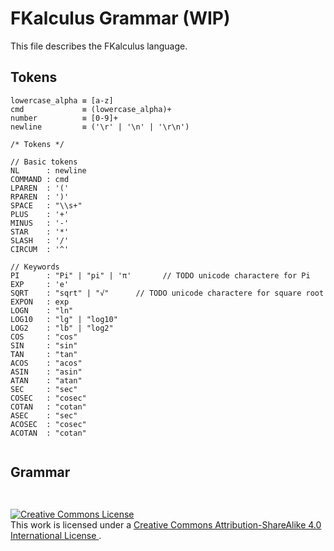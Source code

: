 
# FKalculus Grammar (WIP) #

This file describes the FKalculus language.

## Tokens ##

```
lowercase_alpha ≡ [a-z]
cmd             ≡ (lowercase_alpha)+
number          ≡ [0-9]+
newline         ≡ ('\r' | '\n' | '\r\n')

/* Tokens */

// Basic tokens
NL      : newline
COMMAND : cmd
LPAREN  : '('
RPAREN  : ')'
SPACE   : "\\s+"
PLUS    : '+'
MINUS   : '-'
STAR    : '*'
SLASH   : '/'
CIRCUM  : '^'

// Keywords
PI      : "Pi" | "pi" | 'π'       // TODO unicode charactere for Pi
EXP     : 'e'
SQRT    : "sqrt" | "√"      // TODO unicode charactere for square root
EXPON   : exp
LOGN    : "ln"
LOG10   : "lg" | "log10"
LOG2    : "lb" | "log2"
COS     : "cos"
SIN     : "sin"
TAN     : "tan"
ACOS    : "acos"
ASIN    : "asin"
ATAN    : "atan"
SEC     : "sec"
COSEC   : "cosec"
COTAN   : "cotan"
ASEC    : "sec"
ACOSEC  : "cosec"
ACOTAN  : "cotan"


```

## Grammar ##

```


```

<a rel="license" href="http://creativecommons.org/licenses/by-sa/4.0/">
    <img alt="Creative Commons License" style="border-width:0" src="https://i.creativecommons.org/l/by-sa/4.0/88x31.png" />
</a><br/>This work is licensed under a
<a rel="license" href="http://creativecommons.org/licenses/by-sa/4.0/">
Creative Commons Attribution-ShareAlike 4.0 International License
</a>.
